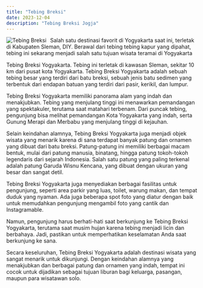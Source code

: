 ```yaml
---
title: "Tebing Breksi"
date: 2023-12-04
description: "Tebing Breksi Jogja"
---
```


<img src="https://aceapugtar.cloudimg.io/raw.githubusercontent.com/ariefbuddies/bening-out/master/uploads/tebing-breksi-wisata-murah-jogja.jpg?w=200&radius=18&force_format=png&"
     alt="Tebing Breksi"
     style="float: left; margin-right: 10px;" />

Salah satu destinasi favorit di Yogyakarta saat ini, terletak di Kabupaten Sleman, DIY. Berawal dari tebing tebing kapur yang dipahat, tebing ini sekarang menjadi salah satu tujuan wisata teramai di Yogyakarta

Tebing Breksi Yogyakarta. Tebing ini terletak di kawasan Sleman, sekitar 10 km dari pusat kota Yogyakarta. Tebing Breksi Yogyakarta adalah sebuah tebing besar yang terdiri dari batu breksi, sebuah jenis batu sedimen yang terbentuk dari endapan batuan yang terdiri dari pasir, kerikil, dan lumpur.

Tebing Breksi Yogyakarta memiliki panorama alam yang indah dan menakjubkan. Tebing yang menjulang tinggi ini menawarkan pemandangan yang spektakuler, terutama saat matahari terbenam. Dari puncak tebing, pengunjung bisa melihat pemandangan Kota Yogyakarta yang indah, serta Gunung Merapi dan Merbabu yang menjulang tinggi di kejauhan.

Selain keindahan alamnya, Tebing Breksi Yogyakarta juga menjadi objek wisata yang menarik karena di sana terdapat banyak patung dan ornamen yang dibuat dari batu breksi. Patung-patung ini memiliki berbagai macam bentuk, mulai dari patung manusia, binatang, hingga patung tokoh-tokoh legendaris dari sejarah Indonesia. Salah satu patung yang paling terkenal adalah patung Garuda Wisnu Kencana, yang dibuat dengan ukuran yang besar dan sangat detil.

Tebing Breksi Yogyakarta juga menyediakan berbagai fasilitas untuk pengunjung, seperti area parkir yang luas, toilet, warung makan, dan tempat duduk yang nyaman. Ada juga beberapa spot foto yang diatur dengan baik untuk memudahkan pengunjung mengambil foto yang cantik dan Instagramable.

Namun, pengunjung harus berhati-hati saat berkunjung ke Tebing Breksi Yogyakarta, terutama saat musim hujan karena tebing menjadi licin dan berbahaya. Jadi, pastikan untuk memperhatikan keselamatan Anda saat berkunjung ke sana.

Secara keseluruhan, Tebing Breksi Yogyakarta adalah destinasi wisata yang sangat menarik untuk dikunjungi. Dengan keindahan alamnya yang menakjubkan dan berbagai patung dan ornamen yang indah, tempat ini cocok untuk dijadikan sebagai tujuan liburan bagi keluarga, pasangan, maupun para wisatawan solo.
